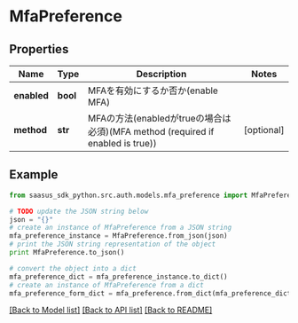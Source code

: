 # MfaPreference


## Properties
Name | Type | Description | Notes
------------ | ------------- | ------------- | -------------
**enabled** | **bool** | MFAを有効にするか否か(enable MFA) | 
**method** | **str** | MFAの方法(enabledがtrueの場合は必須)(MFA method (required if enabled is true)) | [optional] 

## Example

```python
from saasus_sdk_python.src.auth.models.mfa_preference import MfaPreference

# TODO update the JSON string below
json = "{}"
# create an instance of MfaPreference from a JSON string
mfa_preference_instance = MfaPreference.from_json(json)
# print the JSON string representation of the object
print MfaPreference.to_json()

# convert the object into a dict
mfa_preference_dict = mfa_preference_instance.to_dict()
# create an instance of MfaPreference from a dict
mfa_preference_form_dict = mfa_preference.from_dict(mfa_preference_dict)
```
[[Back to Model list]](../README.md#documentation-for-models) [[Back to API list]](../README.md#documentation-for-api-endpoints) [[Back to README]](../README.md)


